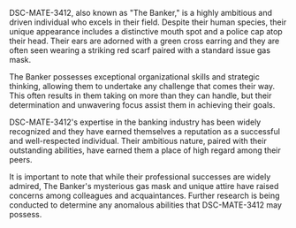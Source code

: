 DSC-MATE-3412, also known as "The Banker," is a highly ambitious and driven individual who excels in their field. Despite their human species, their unique appearance includes a distinctive mouth spot and a police cap atop their head. Their ears are adorned with a green cross earring and they are often seen wearing a striking red scarf paired with a standard issue gas mask. 

The Banker possesses exceptional organizational skills and strategic thinking, allowing them to undertake any challenge that comes their way. This often results in them taking on more than they can handle, but their determination and unwavering focus assist them in achieving their goals.

DSC-MATE-3412's expertise in the banking industry has been widely recognized and they have earned themselves a reputation as a successful and well-respected individual. Their ambitious nature, paired with their outstanding abilities, have earned them a place of high regard among their peers.

It is important to note that while their professional successes are widely admired, The Banker's mysterious gas mask and unique attire have raised concerns among colleagues and acquaintances. Further research is being conducted to determine any anomalous abilities that DSC-MATE-3412 may possess.